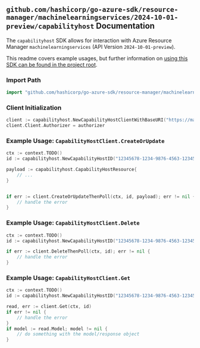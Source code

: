 
## `github.com/hashicorp/go-azure-sdk/resource-manager/machinelearningservices/2024-10-01-preview/capabilityhost` Documentation

The `capabilityhost` SDK allows for interaction with Azure Resource Manager `machinelearningservices` (API Version `2024-10-01-preview`).

This readme covers example usages, but further information on [using this SDK can be found in the project root](https://github.com/hashicorp/go-azure-sdk/tree/main/docs).

### Import Path

```go
import "github.com/hashicorp/go-azure-sdk/resource-manager/machinelearningservices/2024-10-01-preview/capabilityhost"
```


### Client Initialization

```go
client := capabilityhost.NewCapabilityHostClientWithBaseURI("https://management.azure.com")
client.Client.Authorizer = authorizer
```


### Example Usage: `CapabilityHostClient.CreateOrUpdate`

```go
ctx := context.TODO()
id := capabilityhost.NewCapabilityHostID("12345678-1234-9876-4563-123456789012", "example-resource-group", "workspaceName", "capabilityHostName")

payload := capabilityhost.CapabilityHostResource{
	// ...
}


if err := client.CreateOrUpdateThenPoll(ctx, id, payload); err != nil {
	// handle the error
}
```


### Example Usage: `CapabilityHostClient.Delete`

```go
ctx := context.TODO()
id := capabilityhost.NewCapabilityHostID("12345678-1234-9876-4563-123456789012", "example-resource-group", "workspaceName", "capabilityHostName")

if err := client.DeleteThenPoll(ctx, id); err != nil {
	// handle the error
}
```


### Example Usage: `CapabilityHostClient.Get`

```go
ctx := context.TODO()
id := capabilityhost.NewCapabilityHostID("12345678-1234-9876-4563-123456789012", "example-resource-group", "workspaceName", "capabilityHostName")

read, err := client.Get(ctx, id)
if err != nil {
	// handle the error
}
if model := read.Model; model != nil {
	// do something with the model/response object
}
```
